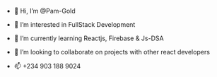 - 👋 Hi, I’m @Pam-Gold

- 👀 I’m interested in FullStack Development

- 🌱 I’m currently learning Reactjs, Firebase & Js-DSA

- 💞️ I’m looking to collaborate on projects with other react developers 
- 📫 +234 903 188 9024

<!---
Pam-Gold/Pam-Gold is a ✨ special ✨ repository because its `README.md` (this file) appears on your GitHub profile.
You can click the Preview link to take a look at your changes.
--->

